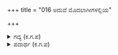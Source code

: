 +++
title = "016 ಅದುವೆ ಮೊದಲಾಗೀಗಳಲ್ಲಿಯ"

+++

<details><summary>ಗದ್ಯ (ಕ.ಗ.ಪ) </summary>

16. ಅಂದಿನಿಂದ ಮೊದಲಾಗಿ ಅಲ್ಲಿನ ಸ್ತ್ರೀಯರು ಸ್ವಚ್ಛಂದಚಾರಿಯರಾದರು. ಇದರಿಂದ ಆ ರಾಜನಿಗೆ ಅಗ್ನಿ ಸಹಾಯಮಾಡುತ್ತಿದ್ದಾನೆ   
ಎಂದು ಹೇಳಿದ. ಈ ವಿಷಯವನ್ನು ತಿಳಿದ ಸಹದೇವ ಉಪವಾಸವ್ರತವನ್ನು ಕೈಕೊಂಡು ಸ್ನಾನಮಾಡಿ, ದರ್ಭೆಯ ಹಾಸಿನ ಮೇಲೆ   
ಮಲಗಿ, ವಹ್ನಿ ಸೂಕ್ತವನ್ನು ಪಠಿಸಿ ಅಗ್ನಿಯನ್ನು ಹೀಗೆ ಪ್ರಾರ್ಥಿಸಿಕೊಂಡ.
</details>

<details><summary>ಪದಾರ್ಥ (ಕ.ಗ.ಪ) </summary>

ಅದುವೆ ಮೊದಲಾಗಿ-ಅದಾದಂದಿನಿಂದ, ಈ ಗಳು-ಈಗ, ಅಲ್ಲಿಯ ಸುದತಿಯರು-ಅಲ್ಲಿನ ಸ್ತ್ರೀಯರು, ಸ್ವಚ್ಛಂದ ಚಾರಿಯರು, ಸ್ವೇಚ್ಛಾಚಾರಿಗಳಾಗಿರುವವರು, ಅದರಿನಾ ನೃಪತಿಗೆ-ಆದ್ದರಿಂದ ಆ ರಾಜನಿಗೆ ಅಗ್ನಿ ಸಹಾಯವನು ಮಾಡುವನು, ಇದನರಿತು-ಈ ವಿಷಯವನ್ನು ತಿಳಿದು, ಸಹದೇವನು ಉಪವಾಸದಲಿ-ಉಪವಾಸ ಮಾಡಿ, ಮಿಂದು-ಸ್ನಾನ ಮಾಡಿ, ಕುಶಾಗ್ರ ಸಂಸ್ತರಣದಲಿ-ದರ್ಭೆಯ ಹಾಸಿನ ಮೇಲೆ, ಪವಡಿಸಿ-ಮಲಗಿ, ವಹ್ನಿ ಸೂಕ್ತದಲಿ ಬೇಡಿಕೊಂಡನು-ಅಗ್ನಿಸೂಕ್ತವನ್ನು ಪಠಿಸಿ ಹೀಗೆ ಪ್ರಾರ್ಥಿಸಿದನು
</details>
